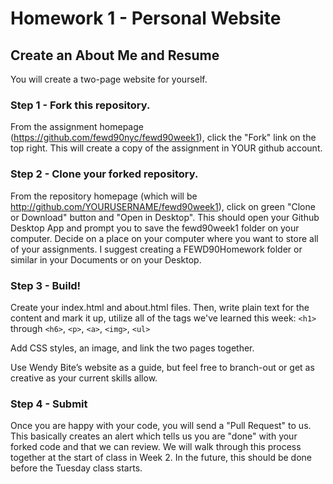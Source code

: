 # Homework 1 - Personal Website

## Create an About Me and Resume

You will create a two-page website for yourself.

### Step 1 - Fork this repository.

From the assignment homepage (https://github.com/fewd90nyc/fewd90week1), click the "Fork" link on the top right. This will create a copy of the assignment in YOUR github account.

### Step 2 - Clone your forked repository.

From the repository homepage (which will be http://github.com/YOURUSERNAME/fewd90week1), click on green "Clone or Download" button and "Open in Desktop". This should open your Github Desktop App and prompt you to save the fewd90week1 folder on your computer. Decide on a place on your computer where you want to store all of your assignments. I suggest creating a FEWD90Homework folder or similar in your Documents or on your Desktop. 

### Step 3 - Build!

Create your index.html and about.html files. Then, write plain text for the content and mark it up, utilize all of the tags we've learned this week: `<h1>` through `<h6>`, `<p>`, `<a>`, `<img>`, `<ul>`

Add CSS styles, an image, and link the two pages together.

Use Wendy Bite’s website as a guide, but feel free to branch-out or get as creative as your current skills allow.

### Step 4 - Submit

Once you are happy with your code, you will send a "Pull Request" to us. This basically creates an alert which tells us you are "done" with your forked code and that we can review. We will walk through this process together at the start of class in Week 2. In the future, this should be done before the Tuesday class starts.
